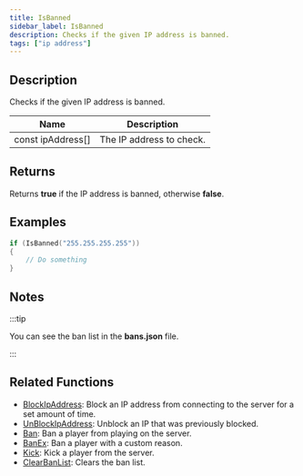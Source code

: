 ```yaml
---
title: IsBanned
sidebar_label: IsBanned
description: Checks if the given IP address is banned.
tags: ["ip address"]
---
```


<VersionWarn version='omp v1.1.0.2612' />

## Description

Checks if the given IP address is banned.

| Name              | Description              |
| ----------------- | ------------------------ |
| const ipAddress[] | The IP address to check. |

## Returns

Returns **true** if the IP address is banned, otherwise **false**.

## Examples

```c
if (IsBanned("255.255.255.255"))
{
    // Do something
}
```

## Notes

:::tip

You can see the ban list in the **bans.json** file.

:::

## Related Functions

- [BlockIpAddress](BlockIpAddress): Block an IP address from connecting to the server for a set amount of time.
- [UnBlockIpAddress](UnBlockIpAddress): Unblock an IP that was previously blocked.
- [Ban](Ban): Ban a player from playing on the server.
- [BanEx](BanEx): Ban a player with a custom reason.
- [Kick](Kick): Kick a player from the server.
- [ClearBanList](ClearBanList): Clears the ban list.
